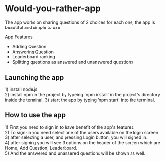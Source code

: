# Would-you-rather-app
The app works on sharing questions of 2 choices for each one, the app is beautiful and simple to use

App Features:

- Adding Question
- Answering Question
- Leaderboard ranking
- Splitting questions as answered and unanswered questions 

<h2>Launching the app</h2>
1) install node.js <br />
2) install npm in the project by typeing 'npm install' in the project's directory inside the terminal.
3) start the app by typing 'npm start' into the terminal.<br />

<h2>How to use the app</h2>
1) First you need to sign in to have benefit of the app's features.<br />
2) To sign-in you need select one of the users available on the login screen.<br />
3) after selecting a user, and pressing Login button, you will signed in.<br />
4) after signing you will see 3 options on the header of the screen which are Home, Add Question, Leaderboard.<br />
5) And the answered and unansered questions will be shown as well.<br />



